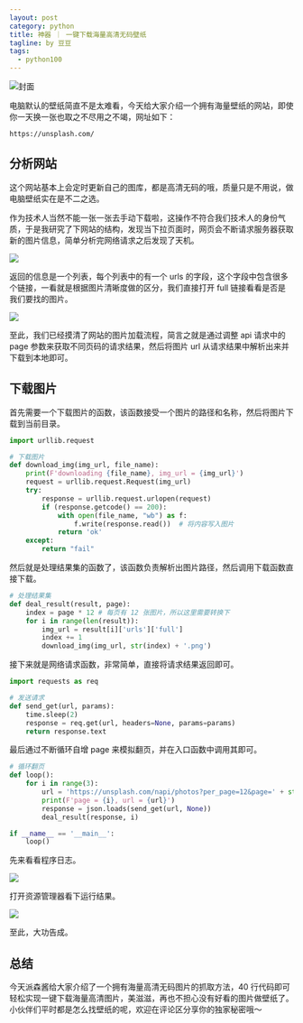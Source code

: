 ```yaml
---
layout: post
category: python
title: 神器 ｜ 一键下载海量高清无码壁纸
tagline: by 豆豆
tags: 
  - python100
---
```


![封面](https://raw.githubusercontent.com/JustDoPython/justdopython.github.io/master/assets/images/2021/09/wallpaper/000.jpg)

电脑默认的壁纸简直不是太难看，今天给大家介绍一个拥有海量壁纸的网站，即使你一天换一张也取之不尽用之不竭，网址如下：

<!--more-->

```
https://unsplash.com/
```

## 分析网站

这个网站基本上会定时更新自己的图库，都是高清无码的哦，质量只是不用说，做电脑壁纸实在是不二之选。

作为技术人当然不能一张一张去手动下载啦，这操作不符合我们技术人的身份气质，于是我研究了下网站的结构，发现当下拉页面时，网页会不断请求服务器获取新的图片信息，简单分析完网络请求之后发现了天机。

![](https://raw.githubusercontent.com/JustDoPython/justdopython.github.io/master/assets/images/2021/09/wallpaper/001.png)

返回的信息是一个列表，每个列表中的有一个 urls 的字段，这个字段中包含很多个链接，一看就是根据图片清晰度做的区分，我们直接打开 full 链接看看是否是我们要找的图片。

![](https://raw.githubusercontent.com/JustDoPython/justdopython.github.io/master/assets/images/2021/09/wallpaper/002.png)

至此，我们已经摸清了网站的图片加载流程，简言之就是通过调整 api 请求中的 page 参数来获取不同页码的请求结果，然后将图片 url 从请求结果中解析出来并下载到本地即可。

## 下载图片

首先需要一个下载图片的函数，该函数接受一个图片的路径和名称，然后将图片下载到当前目录。

```python
import urllib.request

# 下载图片
def download_img(img_url, file_name):
    print(F'downloading {file_name}, img_url = {img_url}')
    request = urllib.request.Request(img_url)
    try:
        response = urllib.request.urlopen(request)
        if (response.getcode() == 200):
            with open(file_name, "wb") as f:
                f.write(response.read())  # 将内容写入图片
            return 'ok'
    except:
        return "fail"
```

然后就是处理结果集的函数了，该函数负责解析出图片路径，然后调用下载函数直接下载。

```python
# 处理结果集
def deal_result(result, page):
    index = page * 12 # 每页有 12 张图片，所以这里需要转换下
    for i in range(len(result)):
        img_url = result[i]['urls']['full']
        index += 1
        download_img(img_url, str(index) + '.png')
```

接下来就是网络请求函数，非常简单，直接将请求结果返回即可。

```python
import requests as req

# 发送请求
def send_get(url, params):
    time.sleep(2)
    response = req.get(url, headers=None, params=params)
    return response.text
```

最后通过不断循环自增 page 来模拟翻页，并在入口函数中调用其即可。

```python
# 循环翻页
def loop():
    for i in range(3):
        url = 'https://unsplash.com/napi/photos?per_page=12&page=' + str(i)
        print(F'page = {i}, url = {url}')
        response = json.loads(send_get(url, None))
        deal_result(response, i)

if __name__ == '__main__':
    loop()
```

先来看看程序日志。

![](https://raw.githubusercontent.com/JustDoPython/justdopython.github.io/master/assets/images/2021/09/wallpaper/003.png)

打开资源管理器看下运行结果。

![](https://raw.githubusercontent.com/JustDoPython/justdopython.github.io/master/assets/images/2021/09/wallpaper/004.png)

至此，大功告成。

## 总结

今天派森酱给大家介绍了一个拥有海量高清无码图片的抓取方法，40 行代码即可轻松实现一键下载海量高清图片，美滋滋，再也不担心没有好看的图片做壁纸了。小伙伴们平时都是怎么找壁纸的呢，欢迎在评论区分享你的独家秘密哦～